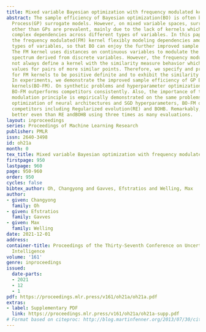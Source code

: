 ```yaml
---
title: Mixed variable Bayesian optimization with frequency modulated kernels
abstract: The sample efficiency of Bayesian optimization(BO) is often boosted by Gaussian
  Process(GP) surrogate models. However, on mixed variable spaces, surrogate models
  other than GPs are prevalent, mainly due to the lack of kernels which can model
  complex dependencies across different types of variables. In this paper, we propose
  the frequency modulated(FM) kernel flexibly modeling dependencies among different
  types of variables, so that BO can enjoy the further improved sample efficiency.
  The FM kernel uses distances on continuous variables to modulate the graph Fourier
  spectrum derived from discrete variables. However, the frequency modulation does
  not always define a kernel with the similarity measure behavior which returns higher
  values for pairs of more similar points. Therefore, we specify and prove conditions
  for FM kernels to be positive definite and to exhibit the similarity measure behavior.
  In experiments, we demonstrate the improved sample efficiency of GP BO using FM
  kernels(BO-FM). On synthetic problems and hyperparameter optimization problems,
  BO-FM outperforms competitors consistently. Also, the importance of the frequency
  modulation principle is empirically demonstrated on the same problems. On joint
  optimization of neural architectures and SGD hyperparameters, BO-FM outperforms
  competitors including Regularized evolution(RE) and BOHB. Remarkably, BO-FM performs
  better even than RE andBOHB using three times as many evaluations.
layout: inproceedings
series: Proceedings of Machine Learning Research
publisher: PMLR
issn: 2640-3498
id: oh21a
month: 0
tex_title: Mixed variable Bayesian optimization with frequency modulated kernels
firstpage: 950
lastpage: 960
page: 950-960
order: 950
cycles: false
bibtex_author: Oh, Changyong and Gavves, Efstratios and Welling, Max
author:
- given: Changyong
  family: Oh
- given: Efstratios
  family: Gavves
- given: Max
  family: Welling
date: 2021-12-01
address:
container-title: Proceedings of the Thirty-Seventh Conference on Uncertainty in Artificial
  Intelligence
volume: '161'
genre: inproceedings
issued:
  date-parts:
  - 2021
  - 12
  - 1
pdf: https://proceedings.mlr.press/v161/oh21a/oh21a.pdf
extras:
- label: Supplementary PDF
  link: https://proceedings.mlr.press/v161/oh21a/oh21a-supp.pdf
# Format based on citeproc: http://blog.martinfenner.org/2013/07/30/citeproc-yaml-for-bibliographies/
---
```


